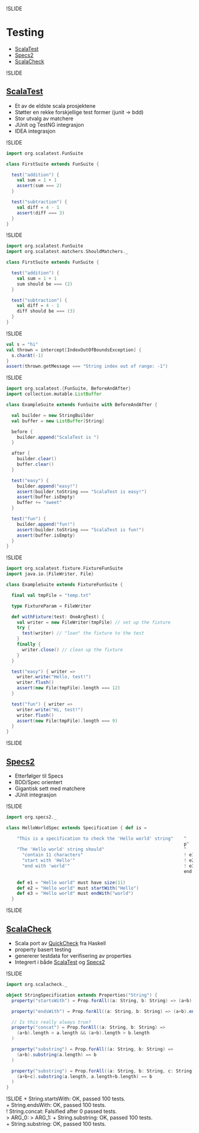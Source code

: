!SLIDE
# Testing #
* [ScalaTest](http://scalatest.org/)
* [Specs2](http://specs2.org)
* [ScalaCheck](http://code.google.com/p/scalacheck/)

!SLIDE
## [ScalaTest](http://scalatest.org/) ##
* Et av de eldste scala prosjektene
* Støtter en rekke forskjellige test former (junit -> bdd)
* Stor utvalg av matchere
* JUnit og TestNG integrasjon
* IDEA integrasjon

!SLIDE
```scala
import org.scalatest.FunSuite

class FirstSuite extends FunSuite {

  test("addition") {
    val sum = 1 + 1
    assert(sum === 2)
  }

  test("subtraction") {
    val diff = 4 - 1
    assert(diff === 3)
  }
}
```

!SLIDE
```scala
import org.scalatest.FunSuite
import org.scalatest.matchers.ShouldMatchers._

class FirstSuite extends FunSuite {

  test("addition") {
    val sum = 1 + 1
    sum should be === (2)
  }

  test("subtraction") {
    val diff = 4 - 1
    diff should be === (3)
  }
}
```

!SLIDE
```scala
val s = "hi"
val thrown = intercept[IndexOutOfBoundsException] {
  s.charAt(-1)
}
assert(thrown.getMessage === "String index out of range: -1")
```

!SLIDE
```scala font-60
import org.scalatest.{FunSuite, BeforeAndAfter}
import collection.mutable.ListBuffer

class ExampleSuite extends FunSuite with BeforeAndAfter {

  val builder = new StringBuilder
  val buffer = new ListBuffer[String]

  before {
    builder.append("ScalaTest is ")
  }

  after {
    builder.clear()
    buffer.clear()
  }

  test("easy") {
    builder.append("easy!")
    assert(builder.toString === "ScalaTest is easy!")
    assert(buffer.isEmpty)
    buffer += "sweet"
  }

  test("fun") {
    builder.append("fun!")
    assert(builder.toString === "ScalaTest is fun!")
    assert(buffer.isEmpty)
  }
}
```

!SLIDE
```scala font-60
import org.scalatest.fixture.FixtureFunSuite
import java.io.{FileWriter, File}

class ExampleSuite extends FixtureFunSuite {

  final val tmpFile = "temp.txt"

  type FixtureParam = FileWriter

  def withFixture(test: OneArgTest) {
    val writer = new FileWriter(tmpFile) // set up the fixture
    try {
      test(writer) // "loan" the fixture to the test
    }
    finally {
      writer.close() // clean up the fixture
    }
  }

  test("easy") { writer =>
    writer.write("Hello, test!")
    writer.flush()
    assert(new File(tmpFile).length === 12)
  }

  test("fun") { writer =>
    writer.write("Hi, test!")
    writer.flush()
    assert(new File(tmpFile).length === 9)
  }
}
```

!SLIDE
## [Specs2](http://specs2.org) ##
* Etterfølger til Specs
* BDD/Spec orientert
* Gigantisk sett med matchere
* JUnit integrasjon

!SLIDE
```scala
import org.specs2._

class HelloWorldSpec extends Specification { def is =

    "This is a specification to check the 'Hello world' string"    ^
                                                                   p^
    "The 'Hello world' string should"                              ^
      "contain 11 characters"                                      ! e1^
      "start with 'Hello'"                                         ! e2^
      "end with 'world'"                                           ! e3^
                                                                   end
    
    def e1 = "Hello world" must have size(11)
    def e2 = "Hello world" must startWith("Hello")
    def e3 = "Hello world" must endWith("world")
  }
```

!SLIDE
## [ScalaCheck](http://code.google.com/p/scalacheck/) ##
* Scala port av [QuickCheck](http://www.cse.chalmers.se/~rjmh/QuickCheck/) fra Haskell
* property basert testing
* genererer testdata for verifisering av properties
* Integrert i både [ScalaTest](http://scalatest.org/) og [Specs2](http://specs2.org)

!SLIDE
```scala font-80
import org.scalacheck._

object StringSpecification extends Properties("String") {
  property("startsWith") = Prop.forAll((a: String, b: String) => (a+b).startsWith(a))

  property("endsWith") = Prop.forAll((a: String, b: String) => (a+b).endsWith(b))

  // Is this really always true?
  property("concat") = Prop.forAll((a: String, b: String) => 
    (a+b).length > a.length && (a+b).length > b.length
  )

  property("substring") = Prop.forAll((a: String, b: String) => 
    (a+b).substring(a.length) == b
  )

  property("substring") = Prop.forAll((a: String, b: String, c: String) =>
    (a+b+c).substring(a.length, a.length+b.length) == b
  )
}
```

!SLIDE
	+ String.startsWith: OK, passed 100 tests.                                    
	+ String.endsWith: OK, passed 100 tests.                                      
	! String.concat: Falsified after 0 passed tests.                              
	> ARG_0: 
	> ARG_1: 
	+ String.substring: OK, passed 100 tests.                                     
	+ String.substring: OK, passed 100 tests.
